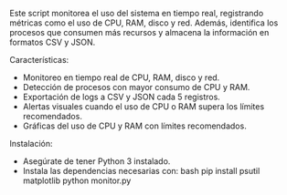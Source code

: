 Este script monitorea el uso del sistema en tiempo real, registrando métricas como el uso de CPU, RAM, disco y red. Además, identifica los procesos que consumen más recursos y almacena la información en formatos CSV y JSON.

Características:
- Monitoreo en tiempo real de CPU, RAM, disco y red.
- Detección de procesos con mayor consumo de CPU y RAM.
- Exportación de logs a CSV y JSON cada 5 registros.
- Alertas visuales cuando el uso de CPU o RAM supera los límites recomendados.
- Gráficas del uso de CPU y RAM con límites recomendados.

Instalación:
- Asegúrate de tener Python 3 instalado.
- Instala las dependencias necesarias con:
bash
pip install psutil matplotlib
python monitor.py
